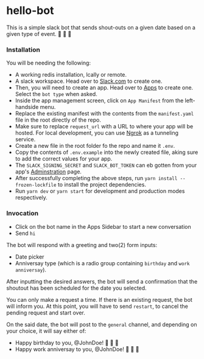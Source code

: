 # hello-bot

This is a simple slack bot that sends shout-outs on a given date based on a given type of event. :tada: :tada: :tada:

### Installation

You will be needing the following:

-   A working redis installation, lcally or remote.
-   A slack workspace. Head over to [Slack.com](https://slack.com) to create one.
-   Then, you will need to create an app. Head over to [Apps](https://api.slack.com/apps) to create one. Select the `bot type` when asked.
-   Inside the app management screen, click on `App Manifest` from the left-handside menu.
-   Replace the existing manifest with the contents from the `manifest.yaml` file in the root directly of the repo.
-   Make sure to replace `request_url` with a URL to where your app will be hosted. For local development, you can use [Ngrok](https://ngrok.io) as a tunneling service.
-   Create a new file in the root folder fo the repo and name it `.env`.
-   Copy the contents of `.env.example` into the newly created file, aking sure to add the correct values for your app.
-   The `SLACK_SIGNING_SECRET` and `SLACK_BOT_TOKEN` can eb gotten from your app's [Adminstration](https://api.slack.com/apps) page.
-   After successfully completing the above steps, run `yarn install --frozen-lockfile` to install the project dependencies.
-   Run `yarn dev` or `yarn start` for development and production modes respectively.

### Invocation

-   Click on the bot name in the Apps Sidebar to start a new conversation
-   Send `hi`

The bot will respond with a greeting and two(2) form inputs:

-   Date picker
-   Anniversay type (which is a radio group containing `birthday` and `work anniversay`).

After inputting the desired answers, the bot will send a confirmation that the shoutout has been scheduled for the date you selected.

You can only make a request a time. If there is an existing request, the bot will inform you. At this point, you will have to send `restart`, to cancel the pending request and start over.

On the said date, the bot will post to the `general` channel, and depending on your choice, it will say either of:

-   Happy birthday to you, @JohnDoe! :tada: :tada: :tada:
-   Happy work anniversay to you, @JohnDoe! :tada: :tada: :tada:
